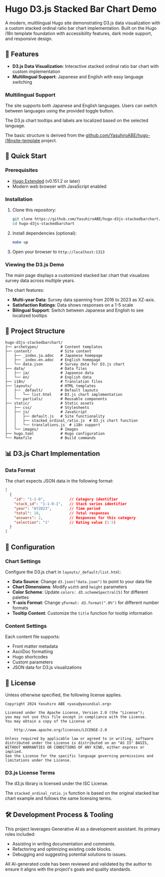 
# Hugo D3.js Stacked Bar Chart Demo

A modern, multilingual Hugo site demonstrating D3.js data visualization with a custom stacked ordinal ratio bar chart implementation. Built on the Hugo i18n template foundation with accessibility features, dark mode support, and responsive design.

## 🌟 Features

- **D3.js Data Visualization**: Interactive stacked ordinal ratio bar chart with custom implementation
- **Multilingual Support**: Japanese and English with easy language switching

### Multilingual Support

The site supports both Japanese and English languages. Users can switch between languages using the provided toggle button.

The D3.js chart tooltips and labels are localized based on the selected language.

The basic structure is derived from the [github.com/YasuhiroABE/hugo-i18nsite-template](https://github.com/YasuhiroABE/hugo-i18nsite-template) project.

## 🚀 Quick Start

### Prerequisites

- [Hugo Extended](https://gohugo.io/installation/) (v0.151.2 or later)
- Modern web browser with JavaScript enabled

### Installation

1. Clone this repository:
   ```bash
   git clone https://github.com/YasuhiroABE/hugo-d3js-stackedbarchart.git
   cd hugo-d3js-stackedbarchart
   ```

2. Install dependencies (optional):
   ```bash
   make up
   ```

3. Open your browser to `http://localhost:1313`

### Viewing the D3.js Demo

The main page displays a customized stacked bar chart that visualizes survey data across multiple years. 

The chart features:

- **Multi-year Data**: Survey data spanning from 2016 to 2023 as XZ-axis.
- **Satisfaction Ratings**: Data shows responses on a 1-5 scale
- **Bilingual Support**: Switch between Japanese and English to see localized tooltips

## 📁 Project Structure

```
hugo-d3js-stackedbarchart/
├── archetypes/          # Content templates
├── content/             # Site content
│   ├── _index.ja.adoc   # Japanese homepage
│   ├── _index.en.adoc   # English homepage
│   └── data.json        # Survey data for D3.js chart
├── data/                # Data files
│   ├── ja/              # Japanese data
│   └── en/              # English data
├── i18n/                # Translation files
├── layouts/             # HTML templates
│   ├── _default/        # Default layouts
│   │   └── list.html    # D3.js chart implementation
│   └── partials/        # Reusable components
├── static/              # Static assets
│   ├── css/             # Stylesheets
│   ├── js/              # JavaScript
│   │   ├── default.js   # Site functionality
│   │   ├── stacked_ordinal_ratio.js  # D3.js chart function
│   │   └── translations.js  # i18n support
│   └── images/          # Images
├── hugo.toml            # Hugo configuration
└── Makefile             # Build commands
```

## 📊 D3.js Chart Implementation

### Data Format

The chart expects JSON data in the following format:

```json
[
  {
    "id": "1-1-0",           // Category identifier
    "stack_id": "1-1-0-1",   // Stack series identifier
    "year": "AY2023",        // Time period
    "total": 10,             // Total responses
    "answers": 2,            // Responses for this category
    "selection": "1"         // Rating value (1-5)
  }
]
```

## 🔧 Configuration

### Chart Settings

Configure the D3.js chart in `layouts/_default/list.html`:

- **Data Source**: Change `d3.json("data.json")` to point to your data file
- **Chart Dimensions**: Modify `width` and `height` parameters
- **Color Scheme**: Update `colors: d3.schemeSpectral[5]` for different palettes
- **Y-axis Format**: Change `yFormat: d3.format(".0%")` for different number formats
- **Tooltip Content**: Customize the `title` function for tooltip information

### Content Settings

Each content file supports:

- Front matter metadata
- AsciiDoc formatting
- Hugo shortcodes
- Custom parameters
- JSON data for D3.js visualizations

## 📄 License

Unless otherwise specified, the following license applies.

    Copyright 2024 Yasuhiro ABE <yasu@yasundial.org>

    Licensed under the Apache License, Version 2.0 (the "License");
    you may not use this file except in compliance with the License.
    You may obtain a copy of the License at

        http://www.apache.org/licenses/LICENSE-2.0

    Unless required by applicable law or agreed to in writing, software
    distributed under the License is distributed on an "AS IS" BASIS,
    WITHOUT WARRANTIES OR CONDITIONS OF ANY KIND, either express or implied.
    See the License for the specific language governing permissions and
    limitations under the License.

### D3.js License Terms

The d3.js library is licensed under the ISC License.

The `stacked_ordinal_ratio.js` function is based on the original stacked bar chart example and follows the same licensing terms.

## 🛠️ Development Process & Tooling

This project leverages Generative AI as a development assistant. Its primary roles included:

* Assisting in writing documentation and comments.
* Refactoring and optimizing existing code blocks.
* Debugging and suggesting potential solutions to issues.

All AI-generated code has been reviewed and validated by the author to ensure it aligns with the project's goals and quality standards.

